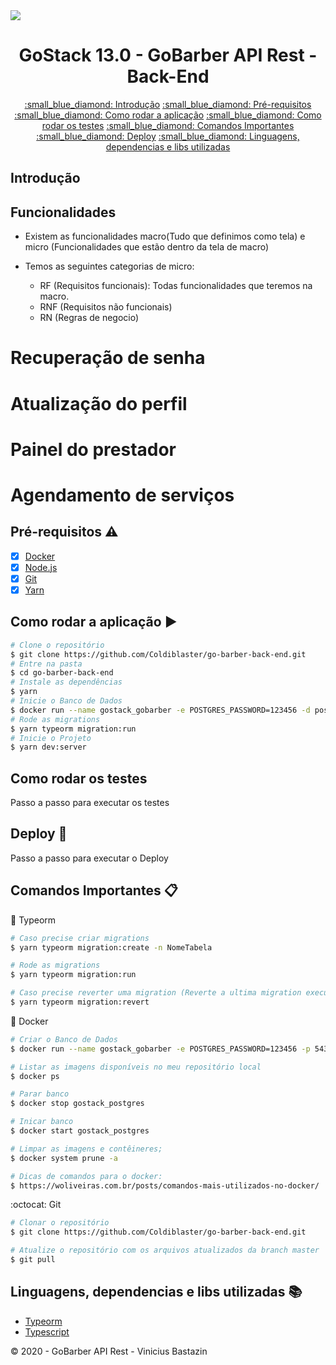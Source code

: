 <img src="http://img.shields.io/static/v1?label=STATUS&message=EM%20DESENVOLVIMENTO&color=RED&style=for-the-badge"/>
<h1 align="center">
  GoStack 13.0 - GoBarber API Rest - Back-End
  <br>
</h1>

<p align="center">
  <a href="#introdução">:small_blue_diamond: Introdução</a>
  <a href="#pré-requisitos-warning">:small_blue_diamond: Pré-requisitos</a>
  <a href="#como-rodar-a-aplicação-arrow_forward">:small_blue_diamond: Como rodar a aplicação</a>
  <a href="#como-rodar-os-testes">:small_blue_diamond: Como rodar os testes</a>
  <a href="#comandos-importantes-clipboard">:small_blue_diamond: Comandos Importantes</a>
  <a href="#deploy-rocket">:small_blue_diamond: Deploy</a>
  <a href="#linguagens-dependencias-e-libs-utilizadas-books">:small_blue_diamond: Linguagens, dependencias e libs utilizadas</a>
</p>

## Introdução

## Funcionalidades

- Existem as funcionalidades macro(Tudo que definimos como tela) e micro (Funcionalidades que estão dentro da tela de macro)

- Temos as seguintes categorias de micro:
  - RF (Requisitos funcionais): Todas funcionalidades que teremos na macro.
  - RNF (Requisitos não funcionais)
  - RN (Regras de negocio)

# Recuperação de senha

# Atualização do perfil

# Painel do prestador

# Agendamento de serviços

## Pré-requisitos :warning:

- [x] [Docker](https://www.docker.com/get-started)
- [x] [Node.js](https://nodejs.org/en/download)
- [x] [Git](https://git-scm.com)
- [x] [Yarn](https://yarnpkg.com/)

## Como rodar a aplicação :arrow_forward:

```bash
# Clone o repositório
$ git clone https://github.com/Coldiblaster/go-barber-back-end.git
# Entre na pasta
$ cd go-barber-back-end
# Instale as dependências
$ yarn
# Inicie o Banco de Dados
$ docker run --name gostack_gobarber -e POSTGRES_PASSWORD=123456 -d postgres
# Rode as migrations
$ yarn typeorm migration:run
# Inicie o Projeto
$ yarn dev:server
```

## Como rodar os testes

Passo a passo para executar os testes

## Deploy :rocket:

Passo a passo para executar o Deploy

## Comandos Importantes :clipboard:

:memo: Typeorm

```bash
# Caso precise criar migrations
$ yarn typeorm migration:create -n NomeTabela

# Rode as migrations
$ yarn typeorm migration:run

# Caso precise reverter uma migration (Reverte a ultima migration executada)
$ yarn typeorm migration:revert

```

:whale: Docker

```bash
# Criar o Banco de Dados
$ docker run --name gostack_gobarber -e POSTGRES_PASSWORD=123456 -p 5432:5432 -d postgres

# Listar as imagens disponíveis no meu repositório local
$ docker ps

# Parar banco
$ docker stop gostack_postgres

# Inicar banco
$ docker start gostack_postgres

# Limpar as imagens e contêineres;
$ docker system prune -a

# Dicas de comandos para o docker:
$ https://woliveiras.com.br/posts/comandos-mais-utilizados-no-docker/
```

:octocat: Git

```bash
# Clonar o repositório
$ git clone https://github.com/Coldiblaster/go-barber-back-end.git

# Atualize o repositório com os arquivos atualizados da branch master
$ git pull
```

## Linguagens, dependencias e libs utilizadas :books:

- [Typeorm](https://typeorm.io/#/)
- [Typescript](https://typeorm.io/#/)

:copyright: 2020 - GoBarber API Rest - Vinicius Bastazin
